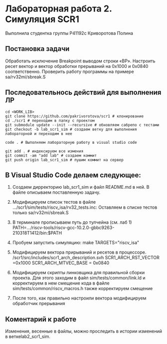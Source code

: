# Лабораторная работа 2. Симуляция SCR1

Выполнила студентка группы P41192c Криворотова Полина

## Постановка задачи
Обработать исключение Breakpoint выводом строки «BP». Настроить ресет вектор и вектор обработки прерываний на 0x1000 и 0x0840 соответственно. Проверить работу программы на примере sa/rv32mi/sbreak.S

## Последовательнось действий для выполнения ЛР
```
cd <WORK_LIB>
git clone https://github.com/pakrivorotova/scr1 # клонирование 
cd ./scr1 # переходим в папку с проектом
git submodule update --init --recursive # обновляем сабрепо с тестами
git checkout -b lab_scr1_sim # создаем ветку для выполнения лабораторной и переходим в нее

code . # Выполняем лабораторную работу в visual studio code

git add . # индексируем все измения
git commit -am "add lab" # создаем коммит
git push origin lab_scr1_sim # пушим коммит на сервер
```

## В Visual Studio Code делаем следующее:

1. Создаем дирректорию lab_scr1_sim и файл README.md в ней. В файле описываем поставленную задачу.
2. Модифицируем список тестов в файле .../scr1/sim/tests/riscv_isa/rv32_tests.inc:
Оставляем в списке тестов только sa/rv32mi/sbreak.S

3. В терминале прописываем путь до тулчейна (см. лаб 1) PATH=.../riscv-tools/riscv-gcc-10.2.0-gbbc9263-210318T1412/bin:$PATH
4. Пробуем запустить симуляцию: make TARGETS="riscv_isa"
5. Модифицируем вектора прирываний и ресетов в процессоре. /scr1/src/includes/scr1_arch_description.svh 
SCR1_ARCH_RST_VECTOR =0x1000
SCR1_ARCH_MTVEC_BASE = 0x0840

4. Модифицируем скрипты линковщика для правильной сборки проекта.
Для этого заходим в файл sim/tests/common/link.ld и корректируем в нем смещение кода
в файле sim/tests/common/riscv_macros.h также корректируем смещение

5. После того, как правильно настроили вектора модифицируем обработчик прерывания

## Коментарий к работе
Изменения, весенные в файлы, можно проследить в истории изменений в веткеlab2_scr1_sim.
